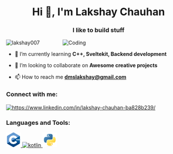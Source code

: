 
<h1 align="center">Hi 👋, I'm Lakshay Chauhan</h1>
<h3 align="center">I like to build stuff</h3>
<img align="right" alt="Coding" width="350" src="https://user-images.githubusercontent.com/57133330/188281408-c67df9ee-fd1f-4b37-833b-f02848f1ce02.gif">

<p align="left"> <img src="https://komarev.com/ghpvc/?username=lakshay007&label=Profile%20views&color=0e75b6&style=flat" alt="lakshay007" /> </p>



- 🌱 I’m currently learning **C++, Sveltekit, Backend development**

- 👯 I’m looking to collaborate on **Awesome creative projects**

- 📫 How to reach me **dmslakshay@gmail.com**

<h3 align="left">Connect with me:</h3>
<p align="left">
<a href="https://www.linkedin.com/in/lakshay-chauhan-ba828b239/" target="blank"><img align="center" src="https://raw.githubusercontent.com/rahuldkjain/github-profile-readme-generator/master/src/images/icons/Social/linked-in-alt.svg" alt="https://www.linkedin.com/in/lakshay-chauhan-ba828b239/" height="30" width="40" /></a>
</p>
<h3 align="left">Languages and Tools:</h3>
<p align="left"> <a href="https://www.w3schools.com/cpp/" target="_blank" rel="noreferrer"> <img src="https://raw.githubusercontent.com/devicons/devicon/master/icons/cplusplus/cplusplus-original.svg" alt="cplusplus" width="40" height="40"/> </a> <a href="https://kotlinlang.org" target="_blank" rel="noreferrer"> <img src="https://www.vectorlogo.zone/logos/kotlinlang/kotlinlang-icon.svg" alt="kotlin" width="40" height="40"/> </a> <a href="https://www.python.org" target="_blank" rel="noreferrer"> <img src="https://raw.githubusercontent.com/devicons/devicon/master/icons/python/python-original.svg" alt="python" width="40" height="40"/> </a> </p>



